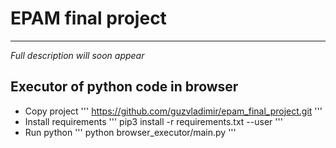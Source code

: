 # EPAM final project
_______
*Full description will soon appear*
## Executor of python code in browser
- Copy project
'''
https://github.com/guzvladimir/epam_final_project.git 
'''
- Install requirements
''' 
pip3 install -r requirements.txt --user 
'''
- Run python
'''
python browser_executor/main.py 
'''
